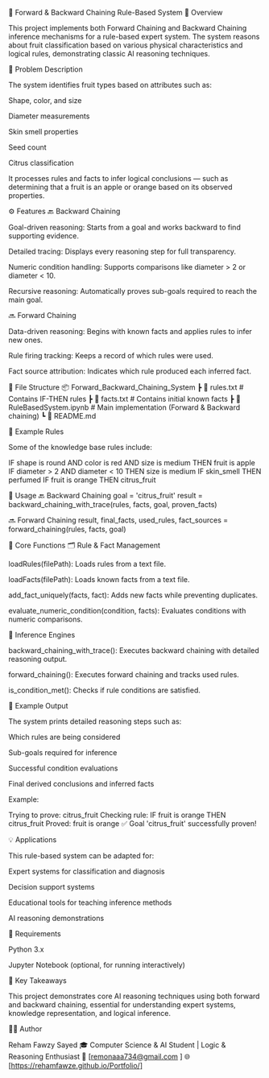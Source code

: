 🧩 Forward & Backward Chaining Rule-Based System
🧠 Overview

This project implements both Forward Chaining and Backward Chaining inference mechanisms for a rule-based expert system.
The system reasons about fruit classification based on various physical characteristics and logical rules, demonstrating classic AI reasoning techniques.

🍎 Problem Description

The system identifies fruit types based on attributes such as:

Shape, color, and size

Diameter measurements

Skin smell properties

Seed count

Citrus classification

It processes rules and facts to infer logical conclusions — such as determining that a fruit is an apple or orange based on its observed properties.

⚙️ Features
🔙 Backward Chaining

Goal-driven reasoning: Starts from a goal and works backward to find supporting evidence.

Detailed tracing: Displays every reasoning step for full transparency.

Numeric condition handling: Supports comparisons like diameter > 2 or diameter < 10.

Recursive reasoning: Automatically proves sub-goals required to reach the main goal.

🔜 Forward Chaining

Data-driven reasoning: Begins with known facts and applies rules to infer new ones.

Rule firing tracking: Keeps a record of which rules were used.

Fact source attribution: Indicates which rule produced each inferred fact.

🧾 File Structure
📦 Forward_Backward_Chaining_System
 ┣ 📜 rules.txt          # Contains IF-THEN rules
 ┣ 📜 facts.txt          # Contains initial known facts
 ┣ 📜 RuleBasedSystem.ipynb  # Main implementation (Forward & Backward chaining)
 ┗ 📜 README.md

🧠 Example Rules

Some of the knowledge base rules include:

IF shape is round AND color is red AND size is medium THEN fruit is apple
IF diameter > 2 AND diameter < 10 THEN size is medium
IF skin_smell THEN perfumed
IF fruit is orange THEN citrus_fruit

🧩 Usage
🔙 Backward Chaining
goal = 'citrus_fruit'
result = backward_chaining_with_trace(rules, facts, goal, proven_facts)

🔜 Forward Chaining
result, final_facts, used_rules, fact_sources = forward_chaining(rules, facts, goal)

🔧 Core Functions
🗂️ Rule & Fact Management

loadRules(filePath): Loads rules from a text file.

loadFacts(filePath): Loads known facts from a text file.

add_fact_uniquely(facts, fact): Adds new facts while preventing duplicates.

evaluate_numeric_condition(condition, facts): Evaluates conditions with numeric comparisons.

🧠 Inference Engines

backward_chaining_with_trace(): Executes backward chaining with detailed reasoning output.

forward_chaining(): Executes forward chaining and tracks used rules.

is_condition_met(): Checks if rule conditions are satisfied.

🧾 Example Output

The system prints detailed reasoning steps such as:

Which rules are being considered

Sub-goals required for inference

Successful condition evaluations

Final derived conclusions and inferred facts

Example:

Trying to prove: citrus_fruit
Checking rule: IF fruit is orange THEN citrus_fruit
Proved: fruit is orange
✅ Goal 'citrus_fruit' successfully proven!

💡 Applications

This rule-based system can be adapted for:

Expert systems for classification and diagnosis

Decision support systems

Educational tools for teaching inference methods

AI reasoning demonstrations

🧰 Requirements

Python 3.x

Jupyter Notebook (optional, for running interactively)

🧠 Key Takeaways

This project demonstrates core AI reasoning techniques using both forward and backward chaining, essential for understanding expert systems, knowledge representation, and logical inference.

👩‍💻 Author

Reham Fawzy Sayed
🎓 Computer Science & AI Student | Logic & Reasoning Enthusiast
📧 [remonaaa734@gmail.com
]
🌐 [https://rehamfawze.github.io/Portfolio/]
